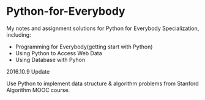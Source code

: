 Python-for-Everybody
=================================

My notes and assignment solutions for Python for Everybody Specialization, including:

* Programming for Everybody(getting start with Python)
* Using Python to Access Web Data
* Using Database with Pyhon

2016.10.9 Update

Use Python to implement data structure & algorithm problems from Stanford Algorithm MOOC course.


